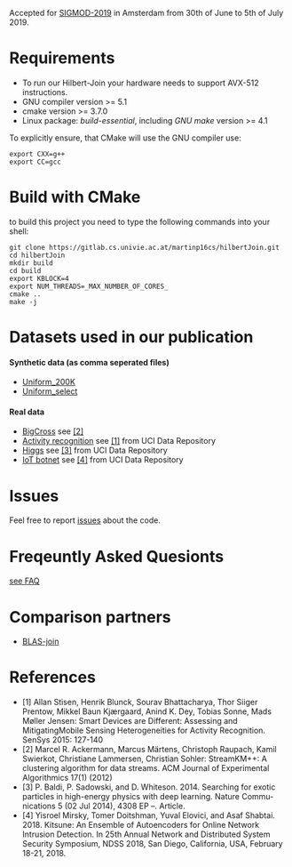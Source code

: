 Accepted for [SIGMOD-2019](http://sigmod2019.org/sigmodcfp) in Amsterdam from 30th of June to 5th of July 2019.

# Requirements

- To run our Hilbert-Join your hardware needs to support AVX-512 instructions.
- GNU compiler version >= 5.1
- cmake version >= 3.7.0
- Linux package: *build-essential*, including *GNU make* version >= 4.1 

To explicitly ensure, that CMake will use the GNU compiler use:

```{bash, engine='sh'}
export CXX=g++
export CC=gcc
```

# Build with CMake

to build this project you need to type the following commands into your shell:

```{bash, engine='sh'}
git clone https://gitlab.cs.univie.ac.at/martinp16cs/hilbertJoin.git
cd hilbertJoin
mkdir build
cd build
export KBLOCK=4
export NUM_THREADS=_MAX_NUMBER_OF_CORES_
cmake ..
make -j
```

# Datasets used in our publication

#### Synthetic data (as comma seperated files)

- [Uniform_200K](https://ucloud.univie.ac.at/index.php/s/LaPLUmXQKsldvcO)
- [Uniform_select](https://ucloud.univie.ac.at/index.php/s/pUPFeZDXGtGNEpa)

#### Real data
- [BigCross](https://ucloud.univie.ac.at/index.php/s/ITlAQkZfIGFTvTD) see [[2]](https://doi.org/10.1145/2133803.2184450)
- [Activity recognition]() see [[1]](https://doi.org/10.1145/2809695.2809718) from UCI Data Repository
- [Higgs]() see [[3]](https://www.nature.com/articles/ncomms5308) from UCI Data Repository 
- [IoT botnet]() see [[4]](http://wp.internetsociety.org/ndss/wp-content/uploads/sites/25/2018/02/ndss2018_03A-3_Mirsky_paper.pdf) from UCI Data Repository 

# Issues

Feel free to report [issues](https://gitlab.cs.univie.ac.at/martinp16cs/hilbertJoin/issues) about the code.

# Freqeuntly Asked Quesionts

[see FAQ](FAQ.md)

# Comparison partners

- [BLAS-join](https://gitlab.cs.univie.ac.at/Google-TPU/BLAS-join/)

# References

- [1] Allan Stisen, Henrik Blunck, Sourav Bhattacharya, Thor Siiger Prentow, Mikkel Baun Kjærgaard, Anind K. Dey, Tobias Sonne, Mads Møller Jensen:
Smart Devices are Different: Assessing and MitigatingMobile Sensing Heterogeneities for Activity Recognition. SenSys 2015: 127-140
- [2] Marcel R. Ackermann, Marcus Märtens, Christoph Raupach, Kamil Swierkot, Christiane Lammersen, Christian Sohler:
StreamKM++: A clustering algorithm for data streams. ACM Journal of Experimental Algorithmics 17(1) (2012)
- [3] P. Baldi, P. Sadowski, and D. Whiteson. 2014. Searching for exotic particles in high-energy physics with deep learning. Nature Commu- nications 5 (02 Jul 2014), 4308 EP –. Article.
- [4] Yisroel Mirsky, Tomer Doitshman, Yuval Elovici, and Asaf Shabtai. 2018. Kitsune: An Ensemble of Autoencoders for Online Network Intrusion Detection. In 25th Annual Network and Distributed System Security Symposium, NDSS 2018, San Diego, California, USA, February 18-21, 2018.

